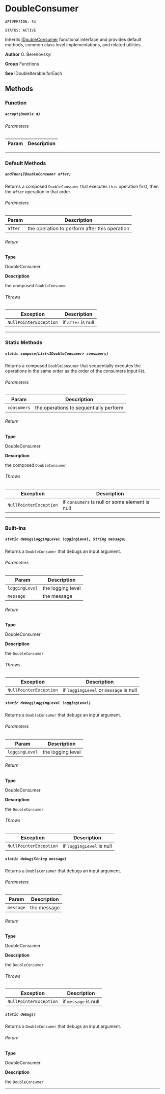 # DoubleConsumer

`APIVERSION: 54`

`STATUS: ACTIVE`

Inherits [IDoubleConsumer](/docs/Functional-Interfaces/IDoubleConsumer.md) functional interface and provides default methods, common class level implementations, and related utilities.


**Author** O. Berehovskyi


**Group** Functions


**See** IDoubleIterable.forEach

## Methods
### Function
##### `accept(Double d)`
###### Parameters
|Param|Description|
|---|---|

---
### Default Methods
##### `andThen(IDoubleConsumer after)`

Returns a composed `DoubleConsumer` that executes `this` operation first, then the `after` operation in that order.

###### Parameters
|Param|Description|
|---|---|
|`after`|the operation to perform after this operation|

###### Return

**Type**

DoubleConsumer

**Description**

the composed `DoubleConsumer`

###### Throws
|Exception|Description|
|---|---|
|`NullPointerException`|if `after` is null|

---
### Static Methods
##### `static compose(List<IDoubleConsumer> consumers)`

Returns a composed `DoubleConsumer` that sequentially executes the operations in the same order as the order of the consumers input list.

###### Parameters
|Param|Description|
|---|---|
|`consumers`|the operations to sequentially perform|

###### Return

**Type**

DoubleConsumer

**Description**

the composed `DoubleConsumer`

###### Throws
|Exception|Description|
|---|---|
|`NullPointerException`|if `consumers` is null or some element is null|

---
### Built-Ins
##### `static debug(LoggingLevel loggingLevel, String message)`

Returns a `DoubleConsumer` that debugs an input argument.

###### Parameters
|Param|Description|
|---|---|
|`loggingLevel`|the logging level|
|`message`|the message|

###### Return

**Type**

DoubleConsumer

**Description**

the `DoubleConsumer`

###### Throws
|Exception|Description|
|---|---|
|`NullPointerException`|if `loggingLevel` or `message` is null|

##### `static debug(LoggingLevel loggingLevel)`

Returns a `DoubleConsumer` that debugs an input argument.

###### Parameters
|Param|Description|
|---|---|
|`loggingLevel`|the logging level|

###### Return

**Type**

DoubleConsumer

**Description**

the `DoubleConsumer`

###### Throws
|Exception|Description|
|---|---|
|`NullPointerException`|if `loggingLevel` is null|

##### `static debug(String message)`

Returns a `DoubleConsumer` that debugs an input argument.

###### Parameters
|Param|Description|
|---|---|
|`message`|the message|

###### Return

**Type**

DoubleConsumer

**Description**

the `DoubleConsumer`

###### Throws
|Exception|Description|
|---|---|
|`NullPointerException`|if `message` is null|

##### `static debug()`

Returns a `DoubleConsumer` that debugs an input argument.

###### Return

**Type**

DoubleConsumer

**Description**

the `DoubleConsumer`

---
